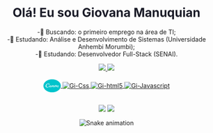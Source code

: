 <style>
  h1{
    color: #1A1B27;
  }
</style>

<h1 align="center">Olá! Eu sou Giovana Manuquian</h1>

<div align="center">
  
-🔎 Buscando: o primeiro emprego na área de TI;<br>
-📕 Estudando: Análise e Desenvolvimento de Sistemas (Universidade Anhembi Morumbi);<br>
-📕 Estudando: Desenvolvedor Full-Stack (SENAI).

</div>


<div align="center">
  <a href="https://github.com/Giovana-Manuquian">
 <img height="180em" src="https://github-readme-stats.vercel.app/api?username=Giovana-Manuquian&show_icons=true&theme=tokyonight"/>
 <img height="180em" src="https://github-readme-stats.vercel.app/api/top-langs/?username=Giovana-Manuquian&layout=compact&theme=tokyonight"/>
</div>
  
  <a href="https://github.com/Giovana-Manuquian">
   
<!--  <div style="display: inline_block"><br>     -->
  <div align="center"><br>
  <img align="center" alt="Gi-Canva" height="30" width="40" src="https://raw.githubusercontent.com/devicons/devicon/master/icons/canva/canva-original.svg" />
  <img align="center" alt="Gi-Css" height="30" width="40" src="https://cdn.jsdelivr.net/gh/devicons/devicon/icons/css3/css3-original.svg" />
  <img align="center" alt="Gi-html5" height="30" width="40" src="https://cdn.jsdelivr.net/gh/devicons/devicon/icons/html5/html5-original.svg" />
  <img align="center" alt="Gi-Javascript" height="30" width="40" src="https://cdn.jsdelivr.net/gh/devicons/devicon/icons/javascript/javascript-original.svg" />
  </div>
  
  ##
  
  <div align="center"> 
  <a href = "mailto:gmanuquian@gmail.com"><img src=https://img.shields.io/badge/Gmail-D14836?style=for-the-badge&logo=gmail&logoColor=white target="_blank"></a>
  <a href="https://www.linkedin.com/in/giovana-manuquian-a4829a188/" target="_blank"><img src="https://img.shields.io/badge/-LinkedIn-%230077B5?style=for-the-badge&logo=linkedin&logoColor=white" target="_blank"></a> 
  
  
  ![Snake animation](https://github.com/Giovana-Manuquian/Giovana-Manuquian/blob/output/github-contribution-grid-snake.svg)
 
  </div>
